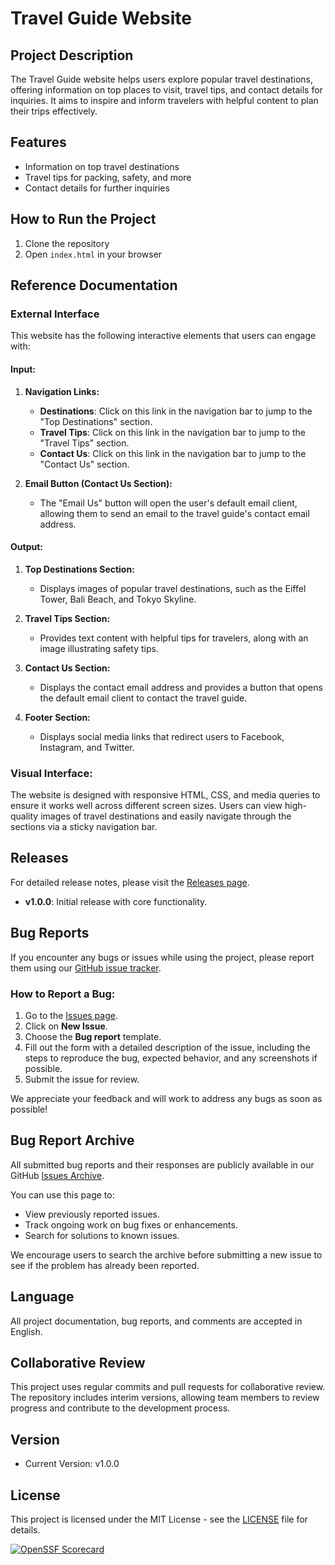 # Travel Guide Website

## Project Description

The Travel Guide website helps users explore popular travel destinations, offering information on top places to visit, travel tips, and contact details for inquiries. It aims to inspire and inform travelers with helpful content to plan their trips effectively.

## Features
- Information on top travel destinations
- Travel tips for packing, safety, and more
- Contact details for further inquiries

## How to Run the Project
1. Clone the repository
2. Open `index.html` in your browser

## Reference Documentation

### External Interface

This website has the following interactive elements that users can engage with:

#### Input:
1. **Navigation Links:**
   - **Destinations**: Click on this link in the navigation bar to jump to the "Top Destinations" section.
   - **Travel Tips**: Click on this link in the navigation bar to jump to the "Travel Tips" section.
   - **Contact Us**: Click on this link in the navigation bar to jump to the "Contact Us" section.

2. **Email Button (Contact Us Section):**
   - The "Email Us" button will open the user's default email client, allowing them to send an email to the travel guide's contact email address.

#### Output:
1. **Top Destinations Section:**
   - Displays images of popular travel destinations, such as the Eiffel Tower, Bali Beach, and Tokyo Skyline.

2. **Travel Tips Section:**
   - Provides text content with helpful tips for travelers, along with an image illustrating safety tips.

3. **Contact Us Section:**
   - Displays the contact email address and provides a button that opens the default email client to contact the travel guide.

4. **Footer Section:**
   - Displays social media links that redirect users to Facebook, Instagram, and Twitter.

### Visual Interface:
The website is designed with responsive HTML, CSS, and media queries to ensure it works well across different screen sizes. Users can view high-quality images of travel destinations and easily navigate through the sections via a sticky navigation bar.

## Releases

For detailed release notes, please visit the [Releases page](https://github.com/kamyb15/HTML-File_Linux/releases).

- **v1.0.0**: Initial release with core functionality.
## Bug Reports

If you encounter any bugs or issues while using the project, please report them using our [GitHub issue tracker](https://github.com/kamyb15/your-repository/issues).

### How to Report a Bug:
1. Go to the [Issues page](https://github.com/kamyb15/your-repository/issues).
2. Click on **New Issue**.
3. Choose the **Bug report** template.
4. Fill out the form with a detailed description of the issue, including the steps to reproduce the bug, expected behavior, and any screenshots if possible.
5. Submit the issue for review.

We appreciate your feedback and will work to address any bugs as soon as possible!

## Bug Report Archive

All submitted bug reports and their responses are publicly available in our GitHub [Issues Archive](https://github.com/kamyb15/HTML-File-Linux/issues).

You can use this page to:
- View previously reported issues.
- Track ongoing work on bug fixes or enhancements.
- Search for solutions to known issues.

We encourage users to search the archive before submitting a new issue to see if the problem has already been reported.

## Language

All project documentation, bug reports, and comments are accepted in English.

## Collaborative Review

This project uses regular commits and pull requests for collaborative review. The repository includes interim versions, allowing team members to review progress and contribute to the development process.

## Version
- Current Version: v1.0.0


## License

This project is licensed under the MIT License - see the [LICENSE](./LICENSE) file for details.


[![OpenSSF Scorecard](https://api.securityscorecards.dev/projects/github.com/kamyb15/HTML-File-Linux/badge)](https://securityscorecards.dev/viewer/?uri=github.com/kamyb15/HTML-File-Linux)
